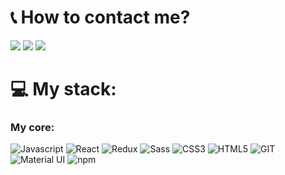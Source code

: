 # :telephone_receiver: How to contact me?

<p>
  <a href="mailto:mskwieru@gmail.com?subject=[GitHub]%20🔥%20Message%20title&body=Hello%2C%0AYour%20message%20here..."><img src="https://img.shields.io/badge/e‑mail-D14836.svg?style=for-the-badge&logo=GMail&logoColor=white"/></a>
 <a href="https://www.linkedin.com/in/marcin-skwierczy%C5%84ski-318328213/"><img src="https://img.shields.io/badge/linkedin-0077B5.svg?style=for-the-badge&logo=linkedin&logoColor=white"/></a>
 <a href="https://www.facebook.com/skwieru/"><img src="https://img.shields.io/badge/Facebook-1877F2?style=for-the-badge&logo=facebook&logoColor=white"/></a>
</p>

# 💻 My stack:

### My core:
<p>
<img alt="Javascript" src="https://img.shields.io/badge/JavaScript-323330?style=for-the-badge&logo=javascript&logoColor=#F7DF1E" />
<img alt="React" src="https://img.shields.io/badge/-React-45b8d8?style=for-the-badge&logo=react&logoColor=white" />
<img alt="Redux" src="https://img.shields.io/badge/-Redux-764ABC?style=for-the-badge&logo=redux&logoColor=white" />
<img alt="Sass" src="https://img.shields.io/badge/-Sass-CC6699?style=for-the-badge&logo=sass&logoColor=white" />
<img alt="CSS3" src="https://img.shields.io/badge/-CSS3-1572B6?style=for-the-badge&logo=CSS3&logoColor=white"/>
<img alt="HTML5" src="https://img.shields.io/badge/-HTML5-E34F26?style=for-the-badge&logo=html5&logoColor=white" />
<img alt="GIT" src="https://img.shields.io/badge/-Git-F05032?style=for-the-badge&logo=git&logoColor=white" />
<img alt="Material UI" src="https://img.shields.io/badge/Material%20UI-007FFF?style=for-the-badge&logo=mui&logoColor=white"/>
<img alt="npm" src="https://img.shields.io/badge/-NPM-CB3837?style=for-the-badge&logo=npm&logoColor=white" />
</p>
